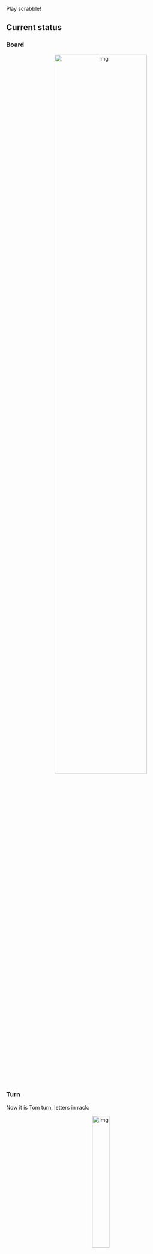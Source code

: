 
Play scrabble!
## Current status
### Board
<p align="center">
<img src="https://raw.githubusercontent.com/radosz99/radosz99/main/board.png" width=70% alt="Img"/>
    </p>
    
### Turn
Now it is Tom turn, letters in rack:
<p align="center">
<img src="https://raw.githubusercontent.com/radosz99/radosz99/main/rack.png" width=30% alt="Img"/>
</p>

### Game score
| Id | Player name | Points |
  | - | - | - |  
|0 | Tom | 143
|1 | Jerry | 109
## Make the move
Make the move and insert the letters by creating an [issue](https://github.com/radosz99/radosz99/issues/new?title=scrabble%7Cmove%7C7%3AA%3ARIDE&body=Just+push+%27Submit+new+issue%27+or+update+with+your+move.) according to the rules or...

## Possibly best moves  
Are you sure? :smiling_imp: :smiling_imp: :smiling_imp:
<details>
  <summary>Spoiler warning!</summary>
  
  | Id | Move | Issue link | Points |
  | - | - | - | - |  
|1| H:7:gastered | [scrabble&#124;move&#124;H:7:gastered](https://github.com/radosz99/radosz99/issues/new?title=scrabble%7Cmove%7CH%3A7%3Agastered&body=Just+push+%27Submit+new+issue%27+or+update+with+your+move.) | 83 
|2| 11:C:estrades | [scrabble&#124;move&#124;11:C:estrades](https://github.com/radosz99/radosz99/issues/new?title=scrabble%7Cmove%7C11%3AC%3Aestrades&body=Just+push+%27Submit+new+issue%27+or+update+with+your+move.) | 72 
|3| 11:C:dearests | [scrabble&#124;move&#124;11:C:dearests](https://github.com/radosz99/radosz99/issues/new?title=scrabble%7Cmove%7C11%3AC%3Adearests&body=Just+push+%27Submit+new+issue%27+or+update+with+your+move.) | 70 
|4| 1:D:desalter | [scrabble&#124;move&#124;1:D:desalter](https://github.com/radosz99/radosz99/issues/new?title=scrabble%7Cmove%7C1%3AD%3Adesalter&body=Just+push+%27Submit+new+issue%27+or+update+with+your+move.) | 63 
|5| 1:C:treadles | [scrabble&#124;move&#124;1:C:treadles](https://github.com/radosz99/radosz99/issues/new?title=scrabble%7Cmove%7C1%3AC%3Atreadles&body=Just+push+%27Submit+new+issue%27+or+update+with+your+move.) | 63 
|6| 9:C:destream | [scrabble&#124;move&#124;9:C:destream](https://github.com/radosz99/radosz99/issues/new?title=scrabble%7Cmove%7C9%3AC%3Adestream&body=Just+push+%27Submit+new+issue%27+or+update+with+your+move.) | 63 
|7| 0:C:restaged | [scrabble&#124;move&#124;0:C:restaged](https://github.com/radosz99/radosz99/issues/new?title=scrabble%7Cmove%7C0%3AC%3Arestaged&body=Just+push+%27Submit+new+issue%27+or+update+with+your+move.) | 61 
|8| 3:C:ersatz | [scrabble&#124;move&#124;3:C:ersatz](https://github.com/radosz99/radosz99/issues/new?title=scrabble%7Cmove%7C3%3AC%3Aersatz&body=Just+push+%27Submit+new+issue%27+or+update+with+your+move.) | 30 
|9| 1:J:drawee | [scrabble&#124;move&#124;1:J:drawee](https://github.com/radosz99/radosz99/issues/new?title=scrabble%7Cmove%7C1%3AJ%3Adrawee&body=Just+push+%27Submit+new+issue%27+or+update+with+your+move.) | 28 
|10| 1:J:deaws | [scrabble&#124;move&#124;1:J:deaws](https://github.com/radosz99/radosz99/issues/new?title=scrabble%7Cmove%7C1%3AJ%3Adeaws&body=Just+push+%27Submit+new+issue%27+or+update+with+your+move.) | 26 
</details>
    
## Latest moves

| Id | Type | Move / Letters to replace | Created words / New letters | Date | Points | Player | Who |
| - | - | - | - | - | - | - | - |
|5| INSERT | H:0:gloze | ['GLOZE'] | 11/28/2022, 21:59:50 | 75 | Jerry | [radosz99](github.com/radosz99) |
|4| INSERT | M:1:waxy | ['WAXY'] | 11/28/2022, 21:54:07 | 34 | Tom | [radosz99](github.com/radosz99) |
|3| INSERT | 4:H:entity | ['ENTITY'] | 11/28/2022, 21:51:28 | 18 | Jerry | [radosz99](github.com/radosz99) |
|2| INSERT | J:4:thalamus | ['THALAMUS'] | 11/28/2022, 20:55:33 | 77 | Tom | [radosz99](github.com/radosz99) |
|1| INSERT | L:7:honor | ['HONOR'] | 11/28/2022, 20:50:36 | 16 | Jerry | [radosz99](github.com/radosz99) |
|0| INSERT | 7:H:gulphs | ['GULPHS'] | 11/28/2022, 20:48:01 | 32 | Tom | [radosz99](github.com/radosz99) |